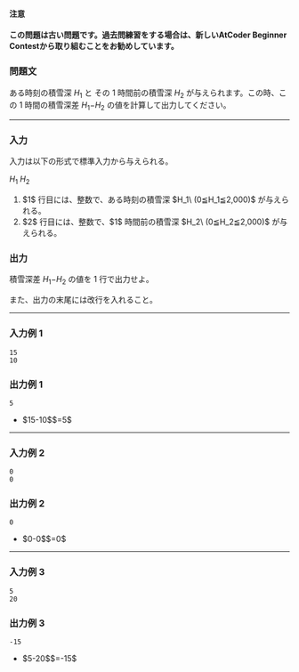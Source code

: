 
<div>

<div>

#### **注意**

<p>

<b>
この問題は古い問題です。過去問練習をする場合は、新しいAtCoder Beginner Contestから取り組むことをお勧めしています。
</b>

</p>

### **問題文**

<section>

ある時刻の積雪深 $H_1$ と その $1$ 時間前の積雪深 $H_2$ が与えられます。この時、この $1$ 時間の積雪深差 $H_1$$-$$H_2$ の値を計算して出力してください。


</section>

</div>

---

<div>

<div>

### **入力**

<section>

入力は以下の形式で標準入力から与えられる。

<div>

$H_1$
$H_2$

</div>

<ol>

<li>
$1$ 行目には、整数で、ある時刻の積雪深 $H_1\ (0≦H_1≦2,000)$ が与えられる。
</li>

<li>
$2$ 行目には、整数で、$1$ 時間前の積雪深 $H_2\ (0≦H_2≦2,000)$ が与えられる。
</li>

</ol>

</section>

</div>

<div>

### **出力**

<section>

積雪深差 $H_1$$-$$H_2$ の値を $1$ 行で出力せよ。

また、出力の末尾には改行を入れること。

</section>

</div>

</div>

---

<div>

### **入力例 1**

<section>

```
15
10
```

</section>

</div>

<div>

### **出力例 1**

<section>

```
5
```

<ul>

<li>
$15-10$$=5$
</li>

</ul>

</section>

</div>

---

<div>

### **入力例 2**

<section>

```
0
0
```

</section>

</div>

<div>

### **出力例 2**

<section>

```
0
```

<ul>

<li>
$0-0$$=0$
</li>

</ul>

</section>

</div>

---

<div>

### **入力例 3**

<section>

```
5
20
```

</section>

</div>

<div>

### **出力例 3**

<section>

```
-15
```

<ul>

<li>
$5-20$$=-15$
</li>

</ul>

</section>

</div>

</div>
